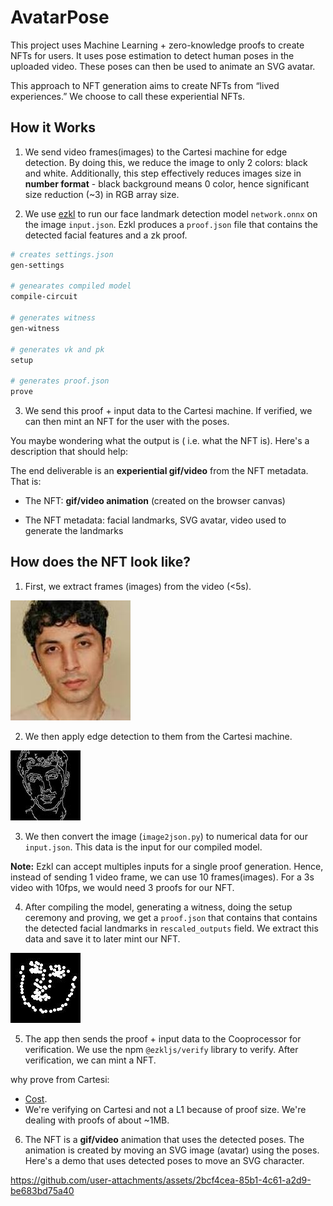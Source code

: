 # AvatarPose

This project uses Machine Learning + zero-knowledge proofs to create NFTs for users. It uses pose estimation to detect human poses in the uploaded video. These poses can then be used to animate an SVG avatar.

This approach to NFT generation aims to create NFTs from “lived experiences.” We choose to call these experiential NFTs.

## How it Works

1. We send video frames(images) to the Cartesi machine for edge detection. By doing this, we reduce the image to only 2 colors: black and white. Additionally, this step effectively reduces images size in **number format** - black background means 0 color, hence significant size reduction (~3) in RGB array size.

2. We use [ezkl](https://app.ezkl.xyz/) to run our face landmark detection model `network.onnx` on the image `input.json`. Ezkl produces a `proof.json` file that contains the detected facial features and a zk proof.

```sh
# creates settings.json 
gen-settings 

# genearates compiled model
compile-circuit

# generates witness
gen-witness 

# generates vk and pk
setup

# generates proof.json
prove
```

3. We send this proof + input data to the Cartesi machine. If verified, we can then mint an NFT for the user with the poses.

You maybe wondering what the output is ( i.e. what the NFT is). Here's a description that should help:

The end deliverable is an **experiential gif/video** from the NFT metadata. That is:

- The NFT: **gif/video animation** (created on the browser canvas)

- The NFT metadata: facial landmarks, SVG avatar, video used to generate the landmarks

## How does the NFT look like?

1. First, we extract frames (images) from the video (<5s). 

![sample-image](original.jpeg)

2. We then apply edge detection to them from the Cartesi machine. 

![edge-detected-image](image.jpeg)

3. We then convert the image (`image2json.py`) to numerical data for our `input.json`. This data is the input for our compiled model.

**Note:** Ezkl can accept multiples inputs for a single proof generation. Hence, instead of sending 1 video frame, we can use 10 frames(images). For a 3s video with 10fps, we would need 3 proofs for our NFT.

4. After compiling the model, generating a witness, doing the setup ceremony and proving, we get a `proof.json` that contains that contains the detected facial landmarks in `rescaled_outputs` field. We extract this data and save it to later mint our NFT. 

![output image](./output.jpeg)

5. The app then sends the proof + input data to the Cooprocessor for verification. We use the npm `@ezkljs/verify` library to verify. After verification, we can mint a NFT.

why prove from Cartesi:

- [Cost](https://risczero.com/blog/on-chain-verification).
- We're verifying on Cartesi and not a L1 because of proof size. We're dealing with proofs of about ~1MB. 

6. The NFT is a **gif/video** animation that uses the detected poses. The animation is created by moving an SVG image (avatar) using the poses. Here's a demo that uses detected poses to move an SVG character.



https://github.com/user-attachments/assets/2bcf4cea-85b1-4c61-a2d9-be683bd75a40

